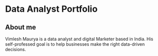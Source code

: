 # Data Analyst Portfolio

## About me

  Vimlesh Maurya is a data analyst and digital Marketer based in India. His self-professed goal is to help businesses make the right data-driven decisions.

[^1]:Ajay Patel
